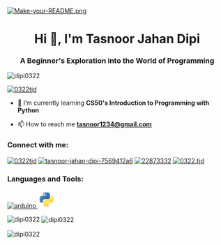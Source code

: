 [![Make-your-README.png](https://i.postimg.cc/xTbvjhFY/Make-your-README.png)](https://postimg.cc/Xp4GQHbD)
<h1 align="center">Hi 👋, I'm Tasnoor Jahan Dipi</h1>
<h3 align="center">A Beginner's Exploration into the World of Programming</h3>

<p align="left"> <img src="https://komarev.com/ghpvc/?username=dipi0322&label=Profile%20views&color=0e75b6&style=flat" alt="dipi0322" /> </p>

<p align="left"> <a href="https://twitter.com/0322tjd" target="blank"><img src="https://img.shields.io/twitter/follow/0322tjd?logo=twitter&style=for-the-badge" alt="0322tjd" /></a> </p>

- 🌱 I’m currently learning **CS50's Introduction to Programming with Python**

- 📫 How to reach me **tasnoor1234@gmail.com**

<h3 align="left">Connect with me:</h3>
<p align="left">
<a href="https://twitter.com/0322tjd" target="blank"><img align="center" src="https://raw.githubusercontent.com/rahuldkjain/github-profile-readme-generator/master/src/images/icons/Social/twitter.svg" alt="0322tjd" height="30" width="40" /></a>
<a href="https://linkedin.com/in/tasnoor-jahan-dipi-7569412a6" target="blank"><img align="center" src="https://raw.githubusercontent.com/rahuldkjain/github-profile-readme-generator/master/src/images/icons/Social/linked-in-alt.svg" alt="tasnoor-jahan-dipi-7569412a6" height="30" width="40" /></a>
<a href="https://stackoverflow.com/users/22873332" target="blank"><img align="center" src="https://raw.githubusercontent.com/rahuldkjain/github-profile-readme-generator/master/src/images/icons/Social/stack-overflow.svg" alt="22873332" height="30" width="40" /></a>
<a href="https://instagram.com/0322.tjd" target="blank"><img align="center" src="https://raw.githubusercontent.com/rahuldkjain/github-profile-readme-generator/master/src/images/icons/Social/instagram.svg" alt="0322.tjd" height="30" width="40" /></a>
</p>

<h3 align="left">Languages and Tools:</h3>
<p align="left"> <a href="https://www.arduino.cc/" target="_blank" rel="noreferrer"> <img src="https://cdn.worldvectorlogo.com/logos/arduino-1.svg" alt="arduino" width="40" height="40"/> </a> <a href="https://www.python.org" target="_blank" rel="noreferrer"> <img src="https://raw.githubusercontent.com/devicons/devicon/master/icons/python/python-original.svg" alt="python" width="40" height="40"/> </a> </p>

<p><img align="left" src="https://github-readme-stats.vercel.app/api/top-langs?username=dipi0322&show_icons=true&locale=en&layout=compact" alt="dipi0322" /></p>

<p>&nbsp;<img align="center" src="https://github-readme-stats.vercel.app/api?username=dipi0322&show_icons=true&locale=en" alt="dipi0322" /></p>

<p><img align="center" src="https://github-readme-streak-stats.herokuapp.com/?user=dipi0322&" alt="dipi0322" /></p>
